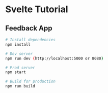 # Svelte Tutorial
## Feedback App


```bash
# Install dependencies
npm install

# Dev server
npm run dev (http://localhost:5000 or 8080)

# Prod server
npm start

# Build for production
npm run build
```